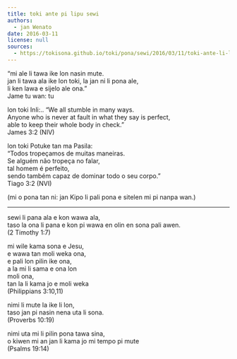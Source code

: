 ```yaml
---
title: toki ante pi lipu sewi
authors:
  - jan Wenato
date: 2016-03-11
license: null
sources:
  - https://tokisona.github.io/toki/pona/sewi/2016/03/11/toki-ante-li-lipu-sewi.html
---
```


“mi ale li tawa ike lon nasin mute.  \
jan li tawa ala ike lon toki, la jan ni li pona ale,  \
li ken lawa e sijelo ale ona.”  \
Jame tu wan: tu

lon toki Inli:.. “We all stumble in many ways.  \
Anyone who is never at fault in what they say is perfect,  \
able to keep their whole body in check.”  \
James 3:2 (NIV)

lon toki Potuke tan ma Pasila:  \
“Todos tropeçamos de muitas maneiras.  \
Se alguém não tropeça no falar,  \
tal homem é perfeito,  \
sendo também capaz de dominar todo o seu corpo.”  \
Tiago 3:2 (NVI)

(mi o pona tan ni: jan Kipo li pali pona e sitelen mi pi nanpa wan.)

---

sewi li pana ala e kon wawa ala,  \
taso la ona li pana e kon pi wawa en olin en sona pali awen.  \
(2 Timothy 1:7)

mi wile kama sona e Jesu,  \
e wawa tan moli weka ona,  \
e pali lon pilin ike ona,  \
a la mi li sama e ona lon  \
moli ona,  \
tan la li kama jo e moli weka  \
(Philippians 3:10,11)

nimi li mute la ike li lon,  \
taso jan pi nasin nena uta li sona.  \
(Proverbs 10:19)

nimi uta mi li pilin pona tawa sina,  \
o kiwen mi an jan li kama jo mi tempo pi mute  \
(Psalms 19:14)
